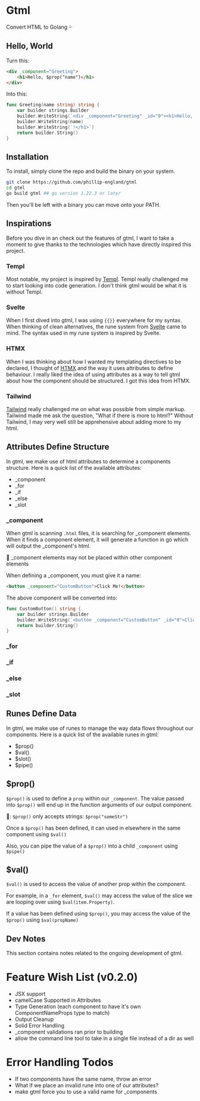 # Gtml
Convert HTML to Golang 💦

## Hello, World
Turn this:
```html
<div _component="Greeting">
    <h1>Hello, $prop("name")</h1>
</div>
```

Into this:
```go
func Greeting(name string) string {
    var builder strings.Builder
    builder.WriteString(`<div _component="Greeting" _id="0"><h1>Hello, `)
    builder.WriteString(name)
    builder.WriteString(`!</h1>`)
    return builder.String()
}
```

## Installation
To install, simply clone the repo and build the binary on your system.

```bash
git clone https://github.com/phillip-england/gtml
cd gtml
go build gtml ## go version 1.22.3 or later
```

Then you'll be left with a binary you can move onto your PATH.

## Inspirations
Before you dive in an check out the features of gtml, I want to take a moment to give thanks to the technologies which have directly inspired this project.

### Templ
Most notable, my project is inspired by [Templ](https://templ.guide). Templ really challenged me to start looking into code generation. I don't think gtml would be what it is without Templ.

### Svelte
When I first dived into gtml, I was using `{{}}` everywhere for my syntax. When thinking of clean alternatives, the rune system from [Svelte](https://svelte.dev/) came to mind. The syntax used in my rune system is inspired by Svelte.

### HTMX
When I was thinking about how I wanted my templating directives to be declared, I thought of [HTMX](https://htmx.org/) and the way it uses attributes to define behaviour. I really liked the idea of using attributes as a way to tell gtml about how the component should be structured. I got this idea from HTMX.

### Tailwind
[Tailwind](https://tailwindcss.com/docs/installation) really challenged me on what was possible from simple markup. Tailwind made me ask the question, "What if there is more to html?" Without Tailwind, I may very well still be apprehensive about adding more to my html.

## Attributes Define Structure
In gtml, we make use of html attributes to determine a components structure. Here is a quick list of the available attributes:

- _component 
- _for
- _if
- _else
- _slot

### _component
When gtml is scanning `.html` files, it is searching for _component elements. When it finds a component element, it will generate a function in go which will output the _component's html.

🚨 _component elements may not be placed within other component elements

When defining a _component, you must give it a name:
```html
<button _component="CustomButton">Click Me!</button>
```

The above component will be converted into:
```go
func CustomButton() string {
	var builder strings.Builder
	builder.WriteString(`<button _component="CustomButton" _id="0">Click Me!</button>`)
	return builder.String()
}
```


### _for


### _if

### _else

### _slot



## Runes Define Data
In gtml, we make use of runes to manage the way data flows throughout our components. Here is a quick list of the available runes in gtml:

- $prop()
- $val()
- $slot()
- $pipe()

## $prop()
`$prop()` is used to define a `prop` within our `_component`. The value passed into `$prop()` will end up in the function arguments of our output component.

🚨: `$prop()` only accepts strings: `$prop("someStr")`

Once a `$prop()` has been defined, it can used in elsewhere in the same component using `$val()`

Also, you can pipe the value of a `$prop()` into a child `_component` using `$pipe()`


## $val()
`$val()` is used to access the value of another prop within the component.

For example, in a `_for` element, `$val()` may access the value of the slice we are looping over using `$val(item.Property)`.

If a value has been defined using `$prop()`, you may access the value of the `$prop()` using `$val(propName)`





## Dev Notes
This section contains notes related to the ongoing development of gtml.

# Feature Wish List (v0.2.0)
- JSX <SingleTag/> support
- camelCase Supported in Attributes
- Type Generation (each component to have it's own ComponentNameProps type to match)
- Output Cleanup
- Solid Error Handling
- _component validations ran prior to building
- allow the command line tool to take in a single file instead of a dir as well


# Error Handling Todos
- If two components have the same name, throw an error
- What if we place an invalid rune into one of our attributes?
- make gtml force you to use a valid name for _components

